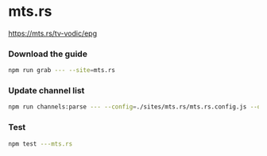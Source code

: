 # mts.rs

https://mts.rs/tv-vodic/epg

### Download the guide

```sh
npm run grab --- --site=mts.rs
```

### Update channel list

```sh
npm run channels:parse --- --config=./sites/mts.rs/mts.rs.config.js --output=./sites/mts.rs/mts.rs.channels.xml
```

### Test

```sh
npm test ---mts.rs
```
